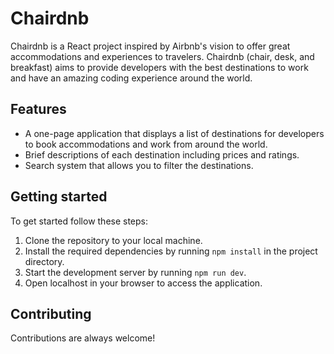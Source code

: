 # Chairdnb

Chairdnb is a React project inspired by Airbnb's vision to offer great accommodations and experiences to travelers. Chairdnb (chair, desk, and breakfast) aims to provide developers with the best destinations to work and have an amazing coding experience around the world.

## Features

- A one-page application that displays a list of destinations for developers to book accommodations and work from around the world.
- Brief descriptions of each destination including prices and ratings.
- Search system that allows you to filter the destinations.

## Getting started

To get started follow these steps:

1. Clone the repository to your local machine.
2. Install the required dependencies by running `npm install` in the project directory.
3. Start the development server by running `npm run dev`.
4. Open localhost in your browser to access the application.

## Contributing

Contributions are always welcome!
